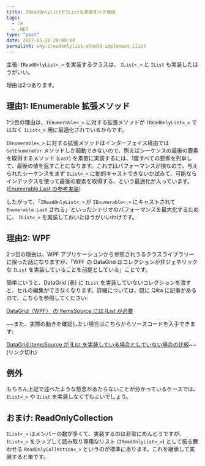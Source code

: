 ```yaml
---
title: IReadOnlyListがIListを実装すべき理由
tags:
  - C#
  - .NET
type: "post"
date: 2017-05-20 20:00:09
permalink: why-ireadonlylist-should-implement-ilist
---
```


主張: ``IReadOnlyList<_>`` を実装するクラスは、 ``IList<_>`` と ``IList`` も実装したほうがいい。

理由は2つあります。

<!--more-->

## 理由1: IEnumerable 拡張メソッド
1つ目の理由は、``IEnumerable<_>`` に対する拡張メソッドが ``IReadOnlyList<_>`` ではなく ``IList<_>`` 用に最適化されているからです。

``IEnumerable<_>`` に対する拡張メソッドはインターフェイス経由では `GetEnumerator` メソッドしか起動できないので、例えばシーケンスの最後の要素を取得するメソッド (`Last`) を素直に実装するには、1度すべての要素を列挙して、最後の値を返すことになります。これではパフォーマンスが損なので、与えられたシーケンスをまず ``IList<_>`` に動的キャストできないか試みて、可能ならインデックスを使って最後の要素を取得する、という最適化が入っています。 ([Enumerable.Last の参考実装](https://referencesource.microsoft.com/#System.Core/System/Linq/Enumerable.cs,3628defc5be1468a))

したがって、「``IReadOnlyList<_>`` が ``IEnumerable<_>`` にキャストされて ``Enumerable.Last`` される」といったシナリオのパフォーマンスを最大化するために、 ``IList<_>`` を実装しておいたほうがいいわけです。

## 理由2: WPF
2つ目の理由は、WPF アプリケーションから参照されうるクラスライブラリーに限った話になりますが、「WPF の DataGrid はコレクションが非ジェネリックな `IList` を実装していることを前提としている」ことです。

簡単にいうと、DataGrid (表) に `IList` を実装していないコレクションを渡すと、セルの編集ができなくなります。詳細については、既に Qiita に記事があるので、こちらを参照してください:

[DataGrid（WPF） の ItemsSource には IList が必要](http://qiita.com/gaya_K/items/d1737fc829502c916d18)

~~また、実際の動きを確認したい場合はこちらからソースコードを入手できます:

[DataGrid.ItemsSource が IList を実装している場合としていない場合の比較](https://github.com/vain0x/VainZero.Sandbox.CSharp/tree/2017-05-20-DataGrid)~~ (リンク切れ)

## 例外
もちろん上記で述べたような懸念があたらないことが分かっているケースでは、``IList<_>`` や `IList` を実装しなくてもよいでしょう。

## おまけ: ReadOnlyCollection
``IList<_>`` はメンバーの数が多くて、実装するのは非常にめんどうですが、 ``IList<_>`` をラップして読み取り専用なリスト (``IReadOnlyList<_>``) として振る舞わせる ``ReadOnlyCollection<_>`` というのが標準にあります。これを継承して実装すると楽です。
